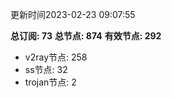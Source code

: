 更新时间2023-02-23 09:07:55

**总订阅: 73**
**总节点: 874**
**有效节点: 292**
- v2ray节点: 258
- ss节点: 32
- trojan节点: 2
